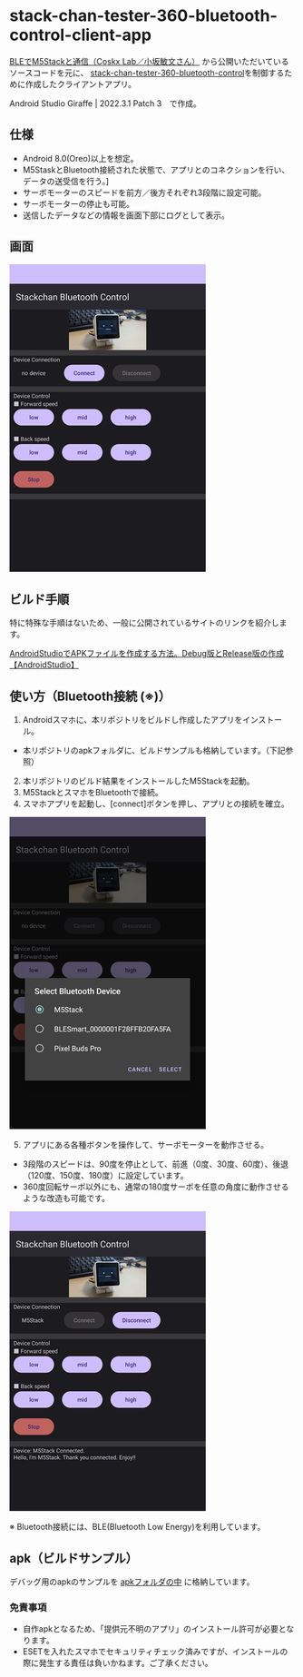 # stack-chan-tester-360-bluetooth-control-client-app

[BLEでM5Stackと通信（Coskx Lab／小坂敏文さん）](https://coskxlabsite.stars.ne.jp/html/android/BluetoothLE/bluetoothLE.html) から公開いただいているソースコードを元に、
[stack-chan-tester-360-bluetooth-control](https://github.com/u-tanick/stack-chan-tester-360-bluetooth-control)を制御するために作成したクライアントアプリ。

Android Studio Giraffe | 2022.3.1 Patch 3　で作成。

## 仕様

- Android 8.0(Oreo)以上を想定。
- M5StaskとBluetooth接続された状態で、アプリとのコネクションを行い、データの送受信を行う。]
- サーボモーターのスピードを前方／後方それぞれ3段階に設定可能。
- サーボモーターの停止も可能。
- 送信したデータなどの情報を画面下部にログとして表示。

## 画面

![初期画面](img/bc001.png)

## ビルド手順

特に特殊な手順はないため、一般に公開されているサイトのリンクを紹介します。

[AndroidStudioでAPKファイルを作成する方法。Debug版とRelease版の作成【AndroidStudio】](https://nosystemnolife.com/androidapk/)

## 使い方（Bluetooth接続 (※)）

1. Androidスマホに、本リポジトリをビルドし作成したアプリをインストール。
  - 本リポジトリのapkフォルダに、ビルドサンプルも格納しています。（下記参照）
2. 本リポジトリのビルド結果をインストールしたM5Stackを起動。
3. M5StackとスマホをBluetoothで接続。
4. スマホアプリを起動し、[connect]ボタンを押し、アプリとの接続を確立。

![アプリとM5Stackを接続：M5Stackを選択](img/bc002.png)

5. アプリにある各種ボタンを操作して、サーボモーターを動作させる。
  - 3段階のスピードは、90度を停止として、前進（0度、30度、60度）、後退（120度、150度、180度）に設定しています。
  - 360度回転サーボ以外にも、通常の180度サーボを任意の角度に動作させるような改造も可能です。

![前進／後退／停止が可能](img/bc003.png)

※ Bluetooth接続には、BLE(Bluetooth Low Energy)を利用しています。

## apk（ビルドサンプル）

デバッグ用のapkのサンプルを [apkフォルダの中]([../app/build/outputs/apk/debug](https://github.com/u-tanick/stack-chan-tester-360-bluetooth-control-client-app/tree/main/apk)) に格納しています。

### 免責事項

- 自作apkとなるため、「提供元不明のアプリ」のインストール許可が必要となります。
- ESETを入れたスマホでセキュリティチェック済みですが、インストールの際に発生する責任は負いかねます。ご了承ください。

